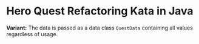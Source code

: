 # Hero Quest Refactoring Kata in Java

**Variant:** The data is passed as a data class `QuestData` containing all values regardless of usage.
